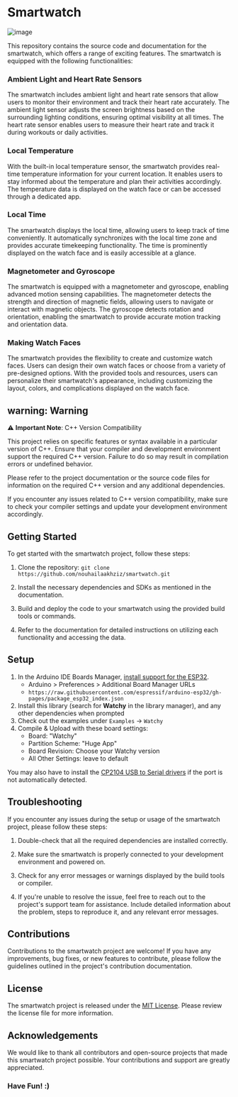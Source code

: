 
# Smartwatch
![image](https://github.com/Nouhaila-Akhziz/Smartwatch/assets/132377531/11d057f6-ddf7-4777-a000-cddf6c8eabe6)

This repository contains the source code and documentation for the smartwatch, which offers a range of exciting features. The smartwatch is equipped with the following functionalities:
### Ambient Light and Heart Rate Sensors 
The smartwatch includes ambient light and heart rate sensors that allow users to monitor their environment and track their heart rate accurately. The ambient light sensor adjusts the screen brightness based on the surrounding lighting conditions, ensuring optimal visibility at all times. The heart rate sensor enables users to measure their heart rate and track it during workouts or daily activities.
### Local Temperature
With the built-in local temperature sensor, the smartwatch provides real-time temperature information for your current location. It enables users to stay informed about the temperature and plan their activities accordingly. The temperature data is displayed on the watch face or can be accessed through a dedicated app.
### Local Time
The smartwatch displays the local time, allowing users to keep track of time conveniently. It automatically synchronizes with the local time zone and provides accurate timekeeping functionality. The time is prominently displayed on the watch face and is easily accessible at a glance.
### Magnetometer and Gyroscope 
The smartwatch is equipped with a magnetometer and gyroscope, enabling advanced motion sensing capabilities. The magnetometer detects the strength and direction of magnetic fields, allowing users to navigate or interact with magnetic objects. The gyroscope detects rotation and orientation, enabling the smartwatch to provide accurate motion tracking and orientation data.
### Making Watch Faces
The smartwatch provides the flexibility to create and customize watch faces. Users can design their own watch faces or choose from a variety of pre-designed options. With the provided tools and resources, users can personalize their smartwatch's appearance, including customizing the layout, colors, and complications displayed on the watch face.
## warning: Warning

⚠️ **Important Note**: C++ Version Compatibility

This project relies on specific features or syntax available in a particular version of C++. Ensure that your compiler and development environment support the required C++ version. Failure to do so may result in compilation errors or undefined behavior.

Please refer to the project documentation or the source code files for information on the required C++ version and any additional dependencies.

If you encounter any issues related to C++ version compatibility, make sure to check your compiler settings and update your development environment accordingly.

## Getting Started

To get started with the smartwatch project, follow these steps:

1. Clone the repository: `git clone https://github.com/nouhailaakhziz/smartwatch.git`

2. Install the necessary dependencies and SDKs as mentioned in the documentation.

3. Build and deploy the code to your smartwatch using the provided build tools or commands.

4. Refer to the documentation for detailed instructions on utilizing each functionality and accessing the data.

## Setup
1. In the Arduino IDE Boards Manager, [install support for the ESP32](https://docs.espressif.com/projects/arduino-esp32/en/latest/installing.html).
    * Arduino > Preferences > Additional Board Manager URLs
    * ```https://raw.githubusercontent.com/espressif/arduino-esp32/gh-pages/package_esp32_index.json```
2. Install this library (search for **Watchy** in the library manager), and any other dependencies when prompted
3. Check out the examples under ```Examples``` -> ```Watchy```
4. Compile & Upload with these board settings:
    * Board: "Watchy"
    * Partition Scheme: "Huge App"
    * Board Revision: Choose your Watchy version
    * All Other Settings: leave to default

You may also have to install the [CP2104 USB to Serial drivers](https://www.silabs.com/products/development-tools/software/usb-to-uart-bridge-vcp-drivers) if the port is not automatically detected.

## Troubleshooting

If you encounter any issues during the setup or usage of the smartwatch project, please follow these steps:

1. Double-check that all the required dependencies are installed correctly.

2. Make sure the smartwatch is properly connected to your development environment and powered on.

3. Check for any error messages or warnings displayed by the build tools or compiler.

4. If you're unable to resolve the issue, feel free to reach out to the project's support team for assistance. Include detailed information about the problem, steps to reproduce it, and any relevant error messages.

## Contributions

Contributions to the smartwatch project are welcome! If you have any improvements, bug fixes, or new features to contribute, please follow the guidelines outlined in the project's contribution documentation.

## License

The smartwatch project is released under the [MIT License](LICENSE). Please review the license file for more information.

## Acknowledgements

We would like to thank all contributors and open-source projects that made this smartwatch project possible. Your contributions and support are greatly appreciated.


### Have Fun! :)

